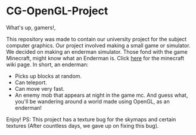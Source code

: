 # CG-OpenGL-Project

What's up, gamers!,

This repository was made to contain our university project for the subject computer graphics.
Our project involved making a small game or simulator. We decided on making an enderman simulator.
Those fond with the game Minecraft, might know what an Enderman is. Click [here](https://minecraft.fandom.com/wiki/Enderman) for the minecraft wiki page.
In short, an enderman:

- Picks up blocks at random.
- Can teleport.
- Can move very fast.
- An enemy mob that appears at night in the game mc.
  And guess what, you'll be wandering around a world made using OpenGL, as an enderman!

Enjoy!
PS: This project has a texture bug for the skymaps and certain textures (After countless days, we gave up on fixing this bug).
